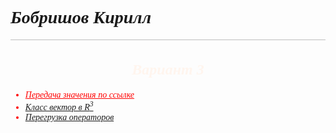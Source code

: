 <div style="font-family: Cambria">
    <h1 style="font-style: italic;">Бобришов Кирилл</h1>
    <hr style="background-color: gray; opacity: 0.5">
    <h2 align="center" style="color: seashell; font-style: italic; font-size: 24px;">Вариант 3</h2>
</div>

<div style="list-style-type: upper-roman; font-family: Cambria">
    <ul style="color: red;font-style: italic;">
        <li><a style="color: red;" href="https://studfile.net/preview/6126481/">Передача значения по ссылке</a></li>
        <li><a href="https://studfile.net/preview/6126486/">Класс вектор в R<sup>3</sup></a></li>
        <li><a href="https://studfile.net/preview/6126487/">Перегрузка операторов</sup></a></li>
    </ul>
</div>
